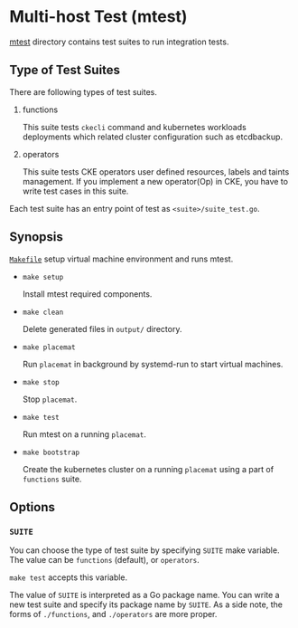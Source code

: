 Multi-host Test (mtest)
=======================

[mtest](../mtest/) directory contains test suites to run integration tests.

Type of Test Suites
-------------------

There are following types of test suites.

1. functions

    This suite tests `ckecli` command and kubernetes workloads deployments which
    related cluster configuration such as etcdbackup.

2. operators

    This suite tests CKE operators user defined resources, labels and taints management.
    If you implement a new operator(Op) in CKE, you have to write test cases in this suite.

Each test suite has an entry point of test as `<suite>/suite_test.go`.

Synopsis
--------

[`Makefile`](../mtest/Makefile) setup virtual machine environment and runs mtest.

* `make setup`

    Install mtest required components.

* `make clean`

    Delete generated files in `output/` directory.

* `make placemat`

    Run `placemat` in background by systemd-run to start virtual machines.

* `make stop`

    Stop `placemat`.

* `make test`

    Run mtest on a running `placemat`.

* `make bootstrap`

    Create the kubernetes cluster on a running `placemat` using a part of `functions` suite.

Options
-------

### `SUITE`

You can choose the type of test suite by specifying `SUITE` make variable.
The value can be `functions` (default), or `operators`.

`make test` accepts this variable.

The value of `SUITE` is interpreted as a Go package name.  You can write
a new test suite and specify its package name by `SUITE`.  As a side note,
the forms of `./functions`, and `./operators` are more proper.

